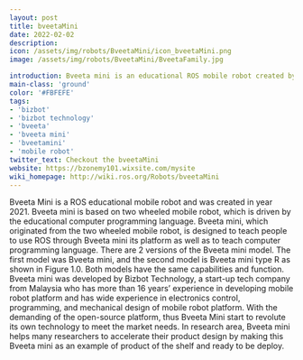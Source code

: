 ```yaml
---
layout: post
title: bveetaMini
date: 2022-02-02
description:
icon: /assets/img/robots/BveetaMini/icon_bveetaMini.png
image: /assets/img/robots/BveetaMini/BveetaFamily.jpg

introduction: Bveeta mini is an educational ROS mobile robot created by Bizbot Technology, Malaysia.
main-class: 'ground'
color: '#FBFEFE'
tags:
- 'bizbot'
- 'bizbot technology'
- 'bveeta'
- 'bveeta mini'
- 'bveetamini'
- 'mobile robot'
twitter_text: Checkout the bveetaMini
website: https://bzonemy101.wixsite.com/mysite
wiki_homepage: http://wiki.ros.org/Robots/bveetaMini
---
```


Bveeta Mini is a ROS educational mobile robot and was created in year 2021. Bveeta mini is based on two
wheeled mobile robot, which is driven by the educational computer
programming language. Bveeta mini, which originated from the two wheeled
mobile robot, is designed to teach people to use ROS through Bveeta mini its platform as well as to teach computer programming language. 
There are 2 versions of the Bveeta mini model. The first model was Bveeta
mini, and the second model is Bveeta mini type R as shown in Figure 1.0. Both
models have the same capabilities and function.
Bveeta mini was developed by Bizbot Technology, a start-up tech company
from Malaysia who has more than 16 years’ experience in developing mobile
robot platform and has wide experience in electronics control, programming,
and mechanical design of mobile robot platform. With the demanding of the
open-source platform, thus Bveeta Mini start to revolute its own technology to
meet the market needs. In research area, Bveeta mini helps many researchers
to accelerate their product design by making this Bveeta mini as an example of
product of the shelf and ready to be deploy.
